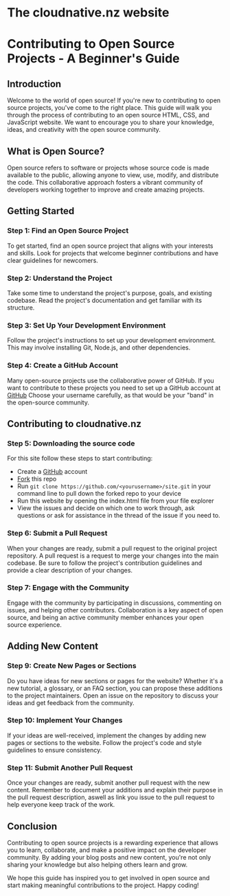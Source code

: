 # The cloudnative.nz website

# Contributing to Open Source Projects - A Beginner's Guide

## Introduction

Welcome to the world of open source! If you're new to contributing to open source projects, you've come to the right place. This guide will walk you through the process of contributing to an open source HTML, CSS, and JavaScript website. We want to encourage you to share your knowledge, ideas, and creativity with the open source community.

## What is Open Source?

Open source refers to software or projects whose source code is made available to the public, allowing anyone to view, use, modify, and distribute the code. This collaborative approach fosters a vibrant community of developers working together to improve and create amazing projects.

## Getting Started

### Step 1: Find an Open Source Project

To get started, find an open source project that aligns with your interests and skills. Look for projects that welcome beginner contributions and have clear guidelines for newcomers.

### Step 2: Understand the Project

Take some time to understand the project's purpose, goals, and existing codebase. Read the project's documentation and get familiar with its structure.

### Step 3: Set Up Your Development Environment

Follow the project's instructions to set up your development environment. This may involve installing Git, Node.js, and other dependencies.

### Step 4: Create a GitHub Account

Many open-source projects use the collaborative power of GitHub. If you want to contribute to these projects you need to set up a GitHub account at [GitHub](www.github.com) Choose your username carefully, as that would be your "band" in the open-source community.

## Contributing to cloudnative.nz 

### Step 5: Downloading the source code
For this site follow these steps to start contributing:

- Create a [GitHub](www.github.com) account 
- [Fork](https://github.com/cloudnative-nz/site) this repo 
- Run `git clone https://github.com/<yourusername>/site.git` in your command line to pull down the forked repo to your device 
- Run this website by opening the index.html file from your file explorer
- View the issues and decide on which one to work through, ask questions or ask for assistance in the thread of the issue if you need to.


### Step 6: Submit a Pull Request

When your changes are ready, submit a pull request to the original project repository. A pull request is a request to merge your changes into the main codebase. Be sure to follow the project's contribution guidelines and provide a clear description of your changes.

### Step 7: Engage with the Community

Engage with the community by participating in discussions, commenting on issues, and helping other contributors. Collaboration is a key aspect of open source, and being an active community member enhances your open source experience.

## Adding New Content

### Step 9: Create New Pages or Sections

Do you have ideas for new sections or pages for the website? Whether it's a new tutorial, a glossary, or an FAQ section, you can propose these additions to the project maintainers. Open an issue on the repository to discuss your ideas and get feedback from the community.

### Step 10: Implement Your Changes

If your ideas are well-received, implement the changes by adding new pages or sections to the website. Follow the project's code and style guidelines to ensure consistency.

### Step 11: Submit Another Pull Request

Once your changes are ready, submit another pull request with the new content. Remember to document your additions and explain their purpose in the pull request description, aswell as link you issue to the pull request to help everyone keep track of the work.

## Conclusion

Contributing to open source projects is a rewarding experience that allows you to learn, collaborate, and make a positive impact on the developer community. By adding your blog posts and new content, you're not only sharing your knowledge but also helping others learn and grow.

We hope this guide has inspired you to get involved in open source and start making meaningful contributions to the project. Happy coding!